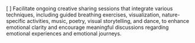 [ ] Facilitate ongoing creative sharing sessions that integrate various techniques, including guided breathing exercises, visualization, nature-specific activities, music, poetry, visual storytelling, and dance, to enhance emotional clarity and encourage meaningful discussions regarding emotional experiences and emotional journeys.